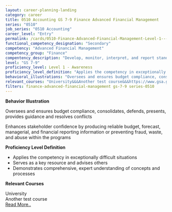 ```yaml
---
layout: career-planning-landing
category: career
title: 0510 Accounting GS 7-9 Finance Advanced Financial Management
series: "0510"
job_series: "0510 Accounting"
career_level: "Entry"
permalink: /cards/0510-Finance-Advanced-Financial-Management-Level-1---Awareness/
functional_competency_designation: "Secondary"
competency: "Advanced Financial Management"
competency_group: "Finance"
compentency_description: "Develop, monitor, interpret, and report standardized processes/operations to ensure transparency and compliance with financial statutory, regulatory, and leadership guidance with the intent of promoting effectiveness and accountability."
level: "GS 7-9"
proficiency_level: Level 1 - Awareness
proficiency_level_definition: "Applies the competency in exceptionally difficult situations ? Serves as a key resource and advises others ? Demonstrates comprehensive, expert understanding of concepts and processes"
behavioral_illustrations: "Oversees and ensures budget compliance, consolidates, defends, presents, provides guidance and resolves conflicts ? Enhances stakeholder confidence by producing reliable budget, forecast, managerial, and financial reporting information or preventing fraud, waste, and abuse within the programs"
relevant_courses: "University&&&Another test course&&&https://www.gsa.gov/ "
filters: finance-advanced-financial-management gs-7-9 series-0510
---
```


<div id="cfo-card-content-behavioral-illustrations" class="cfo-inner-card-content">
<p><b>Behavior Illustration</b></p>
<p>Oversees and ensures budget compliance, consolidates, defends, presents, provides guidance and resolves conflicts</p>
<p>Enhances stakeholder confidence by producing reliable budget, forecast, managerial, and financial reporting information or preventing fraud, waste, and abuse within the programs</p>
</div>

<div id="cfo-card-content-proficiency-level-definition" class="cfo-inner-card-content">
<p><b>Proficiency Level Definition</b></p>
<ul><li>Applies the competency in exceptionally difficult situations</li>
<li>Serves as a key resource and advises others</li>
<li>Demonstrates comprehensive, expert understanding of concepts and processes</li>
</ul></div>

<div id="cfo-card-content-relevant-courses" class="cfo-inner-card-content">
<p><b>Relevant Courses</b></p>
<div class="cfo-courses-outer">
<div class="cfo-courses-inner">University</div>
<div class="cfo-courses-inner">Another test course</div>
<div class="cfo-courses-inner"><a href="https://www.gsa.gov/ ">Read More..</a></div>
</div>
</div>
